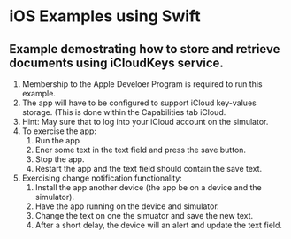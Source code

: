 # iOS Examples using Swift
## Example demostrating how to store and retrieve documents using iCloudKeys service.
1. Membership to the Apple Develoer Program is required to run this example.
2. The app will have to be configured to support iCloud key-values storage. (This is done within the Capabilities tab iCloud.
3. Hint: May sure that to log into your iCloud account on the simulator.
4. To exercise the app:
    1. Run the app
    2. Ener some text in the text field and press the save button.
    3. Stop the app.
    4. Restart the app and the text field should contain the save text.
5. Exercising change notification functionality:
    1. Install the app another device (the app be on a device and the simulator).
    2. Have the app running on the device and simulator.
    3. Change the text on one the simuator and save the new text.
    4. After a short delay, the device will an alert and update the text field. 

